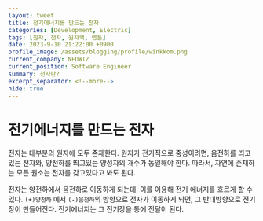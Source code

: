 ```yaml
---
layout: tweet
title: 전기에너지를 만드는 전자
categories: [Development, Electric]
tags: [원자, 전자, 원자핵, 렙톤]
date: 2023-9-10 21:22:00 +0900
profile_image: /assets/blogging/profile/winkkom.png
current_company: NEOWIZ
current_position: Software Engineer
summary: 전자란?
excerpt_separator: <!--more-->
hide: true
---
```

# 전기에너지를 만드는 전자

전자는 대부분의 원자에 모두 존재한다.
원자가 전기적으로 중성이려면, 음전하를 띄고 있는 전자와, 양전하를 띄고있는 양성자의 개수가 동일해야 한다.
따라서, 자연에 존재하는 모든 원소는 전자를 갖고있다고 봐도 된다.

전자는 양전하에서 음전하로 이동하게 되는데, 이를 이용해 전기 에너지를 흐르게 할 수 있다.
`(+)양전하` 에서 `(-)음전하`의 방향으로 전자가 이동하게 되면, 그 반대방향으로 전기장이 만들어진다.
전기에너지는 그 전기장을 통에 전달이 된다.  

<!--more-->

